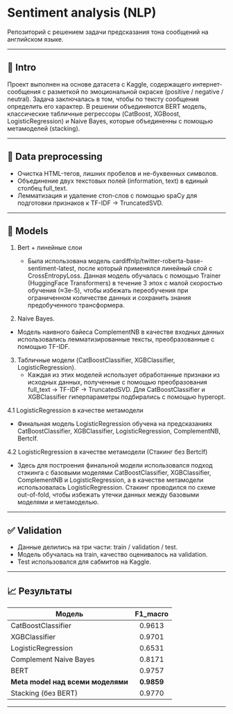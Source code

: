 # Sentiment analysis (NLP)

Репозиторий с решением задачи предсказания тона сообщений на английском языке.  

---

## 📌 Intro

Проект выполнен на основе датасета с Kaggle, содержащего интернет-сообщения с разметкой по эмоциональной окраске (positive / negative / neutral). Задача заключалась в том, чтобы по тексту сообщения определить его характер. В решении объединяются BERT модель, классические табличные регрессоры (CatBoost, XGBoost, LogisticRegression) и Naive Bayes, которые объединенны с помощью метамоделей (stacking). 

---

## 🔧 Data preprocessing

- Очистка HTML-тегов, лишних пробелов и не-буквенных символов.  
- Объединение двух текстовых полей (information, text) в единый столбец full_text.  
- Лемматизация и удаление стоп-слов с помощью spaCy для подготовки признаков к TF-IDF → TruncatedSVD.

---

## 🤖 Models

1. Bert + линейные слои
   - Была использована модель cardiffnlp/twitter-roberta-base-sentiment-latest, после который применялся линейный слой с CrossEntropyLoss. Данная модель обучалась с помощью Trainer (HuggingFace Transformers) в течение 3 эпох с малой скоростью обучения (≈3e-5), чтобы избежать переобучения при ограниченном количестве данных и сохранить знания предобученного трансформера.

3.  Naive Bayes.
   - Модель наивного байеса ComplementNB в качестве входных данных использовались лемматизированные тексты, преобразованные с помощью TF-IDF.
   
3. Табличные модели (CatBoostClassifier, XGBClassifier, LogisticRegression).
   - Каждая из этих моделей использует обработанные признаки из исходных данных, полученные с помощью преобразования full_text → TF-IDF → TruncatedSVD. Для CatBoostClassifier и XGBClassifier гиперпараметры подбирались с помощью hyperopt. 

4.1 LogisticRegression в качестве метамодели
   - Финальная модель LogisticRegression обучена на предсказаниях CatBoostClassifier, XGBClassifier, LogisticRegression, ComplementNB, Bertclf.
     
4.2 LogisticRegression в качестве метамодели (Стакинг без Bertclf)
   - Здесь для построения финальной модели использовался подход стэкинга с базовыми моделями CatBoostClassifier, XGBClassifier, ComplementNB и LogisticRegression, а в качестве метамодели использовалась LogisticRegression. Стакинг проводился по схеме out-of-fold, чтобы избежать утечки данных между базовыми моделями и метамоделью.
   
---

## ✅ Validation
- Данные делились на три части: train / validation / test.  
- Модель обучалась на train, качество оценивалось на validation.  
- Test использовался для сабмитов на Kaggle.
   
---

## 📈 Результаты

| Модель                                   |  F1_macro  |
|------------------------------------------|:-------:|
| CatBoostClassifier                       | 0.9613 |
| XGBClassifier                            | 0.9701 |
| LogisticRegression                       | 0.6531 |
| Complement Naive Bayes                   | 0.8171 |
| BERT                                     | 0.9757 |
| **Meta model над всеми моделями**        | **0.9859** |
| Stacking (без BERT)                      |  0.9770 |
 

---
